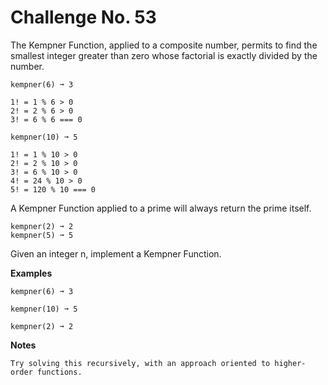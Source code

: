 # Challenge No. 53


The Kempner Function, applied to a composite number, permits to find the smallest integer greater than zero whose factorial is exactly divided by the number.

    kempner(6) ➞ 3
     
    1! = 1 % 6 > 0
    2! = 2 % 6 > 0
    3! = 6 % 6 === 0
     
    kempner(10) ➞ 5
     
    1! = 1 % 10 > 0
    2! = 2 % 10 > 0
    3! = 6 % 10 > 0
    4! = 24 % 10 > 0
    5! = 120 % 10 === 0

A Kempner Function applied to a prime will always return the prime itself.

    kempner(2) ➞ 2
    kempner(5) ➞ 5

Given an integer n, implement a Kempner Function.

**Examples**

    kempner(6) ➞ 3
     
    kempner(10) ➞ 5
     
    kempner(2) ➞ 2

**Notes**

    Try solving this recursively, with an approach oriented to higher-order functions.